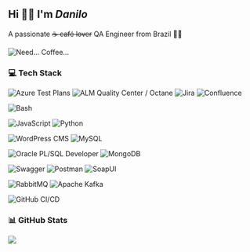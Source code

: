 ## Hi 🙋🏻 I'm ***Danilo***
A passionate ~~☕ café lover~~ QA Engineer from Brazil 💚💛 <br><!--<br>🔭 I'm looking for job openings: **QA Tester, QA Engineer, Software Tester, Tech Lead**-->

![Need... Coffee...](https://media0.giphy.com/media/v1.Y2lkPTc5MGI3NjExdHIzdnlmNHhwYWhhNWQ3N3BsY2pseHN2bW9naWpscDJoMzIzMGw5MCZlcD12MV9pbnRlcm5hbF9naWZfYnlfaWQmY3Q9Zw/hgCnFu2O6SvRXMFMSK/giphy.webp)

### 💻 Tech Stack
![Azure Test Plans](https://custom-icon-badges.demolab.com/badge/Azure_Test_Plans-FFFFFF?style=flat&logo=testtube&logoColor=white) 
![ALM Quality Center / Octane](https://img.shields.io/badge/ALM_Quality_Center_/_Octane-4A90E2?style=flat&logo=hp&logoColor=white) 
![Jira](https://img.shields.io/badge/Jira-0052CC?style=flat&logo=jira&logoColor=white) 
![Confluence](https://img.shields.io/badge/Confluence-003B57?style=flat&logo=confluence&logoColor=white) 

![Bash](https://img.shields.io/badge/Bash-4EAA25?style=flat&logo=gnu-bash&logoColor=white)

![JavaScript](https://img.shields.io/badge/JavaScript-F7DF1E?style=flat&logo=javascript&logoColor=black) 
![Python](https://img.shields.io/badge/Python-3776AB?style=flat&logo=python&logoColor=white) 

![WordPress CMS](https://img.shields.io/badge/WordPress_CMS-21759B?style=flat&logo=wordpress&logoColor=white) 
![MySQL](https://img.shields.io/badge/MySQL-4479A1?style=flat&logo=mysql&logoColor=white) 

![Oracle PL/SQL Developer](https://img.shields.io/badge/Oracle_PL/SQL_Developer-F80000?style=flat&logo=oracle&logoColor=white)
![MongoDB](https://img.shields.io/badge/MongoDB-47A248?style=flat&logo=mongodb&logoColor=white) 

![Swagger](https://img.shields.io/badge/Swagger-85EA2D?style=flat&logo=swagger&logoColor=black) 
![Postman](https://img.shields.io/badge/Postman-FF6C37?style=flat&logo=postman&logoColor=white) 
![SoapUI](https://custom-icon-badges.demolab.com/badge/SoapUI-FFFFFF?style=flat&logo=soapui) 

![RabbitMQ](https://img.shields.io/badge/RabbitMQ-FF6600?style=flat&logo=rabbitmq&logoColor=white) 
![Apache Kafka](https://img.shields.io/badge/Apache_Kafka-231F20?style=flat&logo=apachekafka&logoColor=white) 

![GitHub CI/CD](https://img.shields.io/badge/GitHub_CI/CD-181717?style=flat&logo=github&logoColor=white) 

### 📊 GitHub Stats
![](https://github-readme-stats.vercel.app/api/top-langs/?username=eudanilobarbosa&theme=radical&hide_border=false&include_all_commits=false&count_private=false&layout=compact)

<!--
### 🏆 GitHub Trophies
![](https://github-profile-trophy.vercel.app/?username=eudanilobarbosa&theme=monokai&no-frame=false&no-bg=true&margin-w=4)
-->
